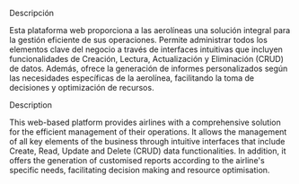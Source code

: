 Descripción

Esta plataforma web proporciona a las aerolíneas una solución integral para la gestión eficiente de sus operaciones. Permite administrar todos los elementos clave del negocio a través de interfaces intuitivas que incluyen funcionalidades de Creación, Lectura, Actualización y Eliminación (CRUD) de datos. Además, ofrece la generación de informes personalizados según las necesidades específicas de la aerolínea, facilitando la toma de decisiones y optimización de recursos.

Description

This web-based platform provides airlines with a comprehensive solution for the efficient management of their operations. It allows the management of all key elements of the business through intuitive interfaces that include Create, Read, Update and Delete (CRUD) data functionalities. In addition, it offers the generation of customised reports according to the airline's specific needs, facilitating decision making and resource optimisation.
